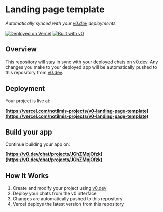 # Landing page template

*Automatically synced with your [v0.dev](https://v0.dev) deployments*

[![Deployed on Vercel](https://img.shields.io/badge/Deployed%20on-Vercel-black?style=for-the-badge&logo=vercel)](https://vercel.com/notilmis-projects/v0-landing-page-template)
[![Built with v0](https://img.shields.io/badge/Built%20with-v0.dev-black?style=for-the-badge)](https://v0.dev/chat/projects/JGhZMpjOfzk)

## Overview

This repository will stay in sync with your deployed chats on [v0.dev](https://v0.dev).
Any changes you make to your deployed app will be automatically pushed to this repository from [v0.dev](https://v0.dev).

## Deployment

Your project is live at:

**[https://vercel.com/notilmis-projects/v0-landing-page-template](https://vercel.com/notilmis-projects/v0-landing-page-template)**

## Build your app

Continue building your app on:

**[https://v0.dev/chat/projects/JGhZMpjOfzk](https://v0.dev/chat/projects/JGhZMpjOfzk)**

## How It Works

1. Create and modify your project using [v0.dev](https://v0.dev)
2. Deploy your chats from the v0 interface
3. Changes are automatically pushed to this repository
4. Vercel deploys the latest version from this repository
